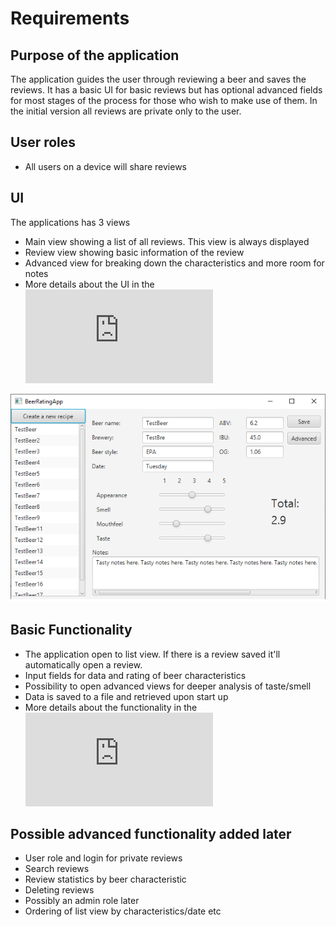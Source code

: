 # Requirements

## Purpose of the application
The application guides the user through reviewing a beer and saves the reviews. It has a basic UI for basic reviews but has optional advanced fields for most stages of the process for those who wish to make use of them. In the initial version all reviews are private only to the user.
## User roles
- All users on a device will share reviews
 
## UI
The applications has 3 views
- Main view showing a list of all reviews. This view is always displayed
- Review view showing basic information of the review
- Advanced view for breaking down the characteristics and more room for notes
- More details about the UI in the ![user instructions!](https://github.com/JuusoVe/ot-harjoitustyo/blob/master/documentation/user_instructions.md)

![UI views!](https://github.com/JuusoVe/ot-harjoitustyo/blob/master/documentation/ui_full.png?raw=true)

## Basic Functionality
- The application open to list view. If there is a review saved it'll automatically open a review.
- Input fields for data and rating of beer characteristics
- Possibility to open advanced views for deeper analysis of taste/smell
- Data is saved to a file and retrieved upon start up
- More details about the functionality in the ![user instructions!](https://github.com/JuusoVe/ot-harjoitustyo/blob/master/documentation/user_instructions.md)

## Possible advanced functionality added later
- User role and login for private reviews
- Search reviews
- Review statistics by beer characteristic
- Deleting reviews
- Possibly an admin role later
- Ordering of list view by characteristics/date etc
